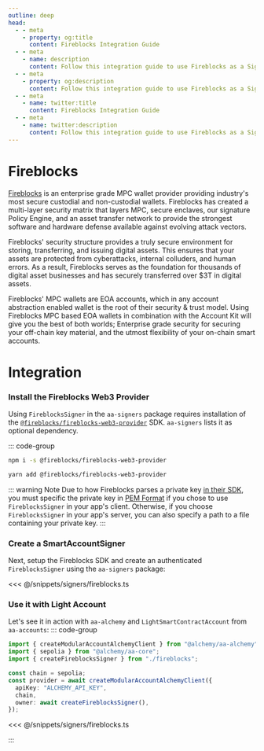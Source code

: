 ```yaml
---
outline: deep
head:
  - - meta
    - property: og:title
      content: Fireblocks Integration Guide
  - - meta
    - name: description
      content: Follow this integration guide to use Fireblocks as a Signer with Account Kit, a vertically integrated stack for building apps that support ERC-4337 and ERC-6900.
  - - meta
    - property: og:description
      content: Follow this integration guide to use Fireblocks as a Signer with Account Kit, a vertically integrated stack for building apps that support ERC-4337 and ERC-6900.
  - - meta
    - name: twitter:title
      content: Fireblocks Integration Guide
  - - meta
    - name: twitter:description
      content: Follow this integration guide to use Fireblocks as a Signer with Account Kit, a vertically integrated stack for building apps that support ERC-4337 and ERC-6900.
---
```


# Fireblocks

[Fireblocks](https://www.fireblocks.com/) is an enterprise grade MPC wallet provider providing industry's most secure custodial and non-custodial wallets. Fireblocks has created a multi-layer security matrix that layers MPC, secure enclaves, our signature Policy Engine, and an asset transfer network to provide the strongest software and hardware defense available against evolving attack vectors.

Fireblocks' security structure provides a truly secure environment for storing, transferring, and issuing digital assets. This ensures that your assets are protected from cyberattacks, internal colluders, and human errors. As a result, Fireblocks serves as the foundation for thousands of digital asset businesses and has securely transferred over $3T in digital assets.

Fireblocks' MPC wallets are EOA accounts, which in any account abstraction enabled wallet is the root of their security & trust model. Using Fireblocks MPC based EOA wallets in combination with the Account Kit will give you the best of both worlds; Enterprise grade security for securing your off-chain key material, and the utmost flexibility of your on-chain smart accounts.

# Integration

### Install the Fireblocks Web3 Provider

Using `FireblocksSigner` in the `aa-signers` package requires installation of the [`@fireblocks/fireblocks-web3-provider`](https://github.com/fireblocks/fireblocks-web3-provider) SDK. `aa-signers` lists it as optional dependency.

::: code-group

```bash [npm]
npm i -s @fireblocks/fireblocks-web3-provider
```

```bash [yarn]
yarn add @fireblocks/fireblocks-web3-provider
```

::: warning Note
Due to how Fireblocks parses a private key [in their SDK](https://github.com/fireblocks/fireblocks-web3-provider/blob/main/src/provider.ts#L106-L116), you must specific the private key in [PEM Format](https://docs.progress.com/bundle/datadirect-hybrid-data-pipeline-installation-46/page/PEM-file-format.html#:~:text=A%20PEM%20encoded%20file%20includes,%2D%2D%2D%2D%2D%22.) if you chose to use `FireblocksSigner` in your app's client. Otherwise, if you choose `FireblocksSigner` in your app's server, you can also specify a path to a file containing your private key.
:::

### Create a SmartAccountSigner

Next, setup the Fireblocks SDK and create an authenticated `FireblocksSigner` using the `aa-signers` package:

<<< @/snippets/signers/fireblocks.ts

### Use it with Light Account

Let's see it in action with `aa-alchemy` and `LightSmartContractAccount` from `aa-accounts`:
::: code-group

```ts [example.ts]
import { createModularAccountAlchemyClient } from "@alchemy/aa-alchemy";
import { sepolia } from "@alchemy/aa-core";
import { createFireblocksSigner } from "./fireblocks";

const chain = sepolia;
const provider = await createModularAccountAlchemyClient({
  apiKey: "ALCHEMY_API_KEY",
  chain,
  owner: await createFireblocksSigner(),
});
```

<<< @/snippets/signers/fireblocks.ts

:::
